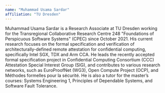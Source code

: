 ```yaml
---
name: "Muhammad Usama Sardar"
affiliation: "TU Dresden"
---
```


Muhammad Usama Sardar is a Research Associate at TU Dresden working for the Transregional Collaborative Research Centre 248 "Foundations of Perspicuous Software Systems" (CPEC) since October 2021. His current research focuses on the formal specification and verification of architecturally-defined remote attestation for confidential computing, specifically Intel SGX, TDX and Arm CCA. He leads the recently accepted formal specification project in Confidential Computing Consortium (CCC) Attestation Special Interest Group (SIG), and contributes to various research networks, such as EuroProofNet (WG3), Open Compute Project (OCP), and Méthodes formelles pour la sécurité. He is also a tutor for the master’s courses: Systems Engineering 1, Principles of Dependable Systems, and Software Fault Tolerance.
